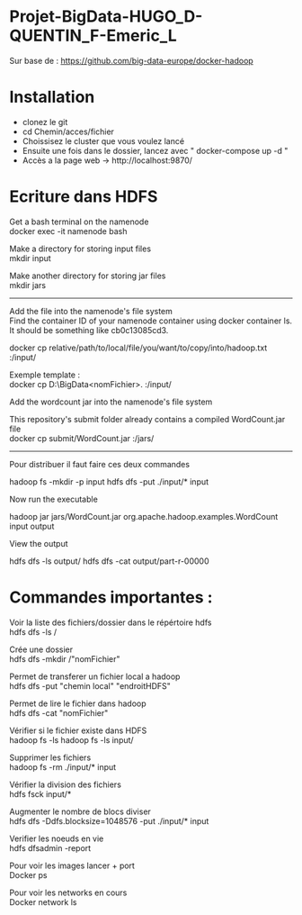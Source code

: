 # Projet-BigData-HUGO_D-QUENTIN_F-Emeric_L

Sur base de :
https://github.com/big-data-europe/docker-hadoop


# Installation

- clonez le git
- cd Chemin/acces/fichier
- Choissisez le cluster que vous voulez lancé
- Ensuite une fois dans le dossier, lancez avec " docker-compose up -d "
- Accès a la page web -> http://localhost:9870/



# Ecriture dans HDFS


Get a bash terminal on the namenode <br>
docker exec -it namenode bash

Make a directory for storing input files <br>
mkdir input

Make another directory for storing jar files <br>
mkdir jars

-------

Add the file into the namenode's file system <br>
Find the container ID of your namenode container using docker container ls. <br>
It should be something like cb0c13085cd3.<br>

docker cp relative/path/to/local/file/you/want/to/copy/into/hadoop.txt <NAMENODE-CONTAINER-ID>:/input/

Exemple template :<br>
docker cp D:\BigData\<nomFichier>.<Format> <NAMENODE-CONTAINER-ID>:/input/


Add the wordcount jar into the namenode's file system<br>

This repository's submit folder already contains a compiled WordCount.jar file<br>
docker cp submit/WordCount.jar <NAMENODE-CONTAINER-ID>:/jars/

----------------

Pour distribuer il faut faire ces deux commandes<br>

hadoop fs -mkdir -p input
hdfs dfs -put ./input/* input

Now run the executable<br>

hadoop jar jars/WordCount.jar org.apache.hadoop.examples.WordCount input output

View the output<br>

hdfs dfs -ls output/
hdfs dfs -cat output/part-r-00000


# Commandes importantes :

Voir la liste des fichiers/dossier dans le répértoire hdfs<br>
hdfs dfs -ls / 

Crée une dossier <br>
hdfs dfs -mkdir /"nomFichier" 

Permet de transferer un fichier local a hadoop<br>
hdfs dfs -put "chemin local" "endroitHDFS" 

Permet de lire le fichier dans hadoop<br>
hdfs dfs -cat "nomFichier" 

Vérifier si le fichier existe dans HDFS <br>
hadoop fs -ls
hadoop fs -ls input/

Supprimer les fichiers <br>
hadoop fs -rm ./input/* input

Vérifier la division des fichiers <br>
hdfs fsck input/*

Augmenter le nombre de blocs diviser <br>
hdfs dfs -Ddfs.blocksize=1048576 -put ./input/* input

Verifier les noeuds en vie <br>
hdfs dfsadmin -report

Pour voir les images lancer + port <br>
Docker ps  

Pour voir les networks en cours <br>
Docker network ls 